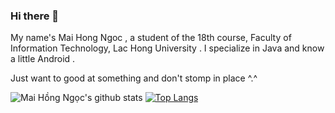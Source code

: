 ### Hi there 👋 
  My name's Mai Hong Ngoc , a student of the 18th course, Faculty of Information Technology, Lac Hong University . I specialize in Java and know a little Android .
  
  Just want to good at something and don't stomp in place ^.^


![Mai Hồng Ngọc's github stats](https://github-readme-stats.vercel.app/api?username=daisymai99&show_icons=true&theme=gradient)  [![Top Langs](https://github-readme-stats.vercel.app/api/top-langs/?username=daisymai99)](https://github.com/daisymai99/daisymai99/edit/main/README.md)
